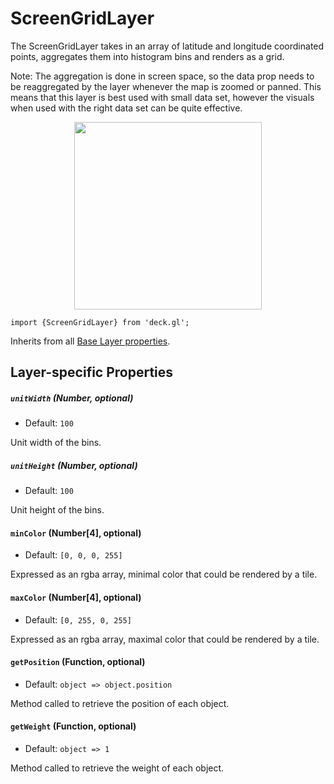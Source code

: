 # ScreenGridLayer

The ScreenGridLayer takes in an array of latitude and longitude
coordinated points, aggregates them into histogram bins and
renders as a grid.

Note: The aggregation is done in screen space, so the data prop
needs to be reaggregated by the layer whenever the map is zoomed or panned.
This means that this layer is best used with small data set, however the
visuals when used with the right data set can be quite effective.

<div align="center">
  <img height="300" src="images/demo-thumb-screengrid.jpg" />
</div>

    import {ScreenGridLayer} from 'deck.gl';

Inherits from all [Base Layer properties](/docs/layers/base-layer.md).

## Layer-specific Properties

##### `unitWidth` (Number, optional)

- Default: `100`

Unit width of the bins.

##### `unitHeight` (Number, optional)

- Default: `100`

Unit height of the bins.

#### `minColor` (Number[4], optional)

- Default: `[0, 0, 0, 255]`

Expressed as an rgba array, minimal color that could be rendered by a tile.

#### `maxColor` (Number[4], optional)

- Default: `[0, 255, 0, 255]`

Expressed as an rgba array, maximal color that could be rendered by a tile.

#### `getPosition` (Function, optional)

- Default: `object => object.position`

Method called to retrieve the position of each object.

#### `getWeight` (Function, optional)

- Default: `object => 1`

Method called to retrieve the weight of each object.

